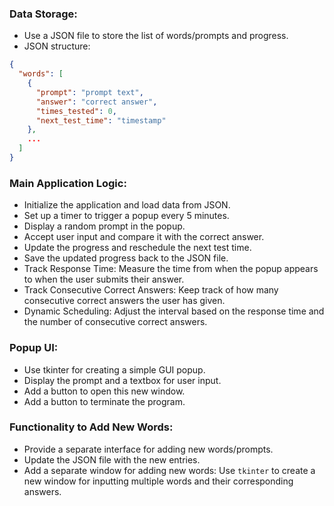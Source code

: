 ### Data Storage:

* Use a JSON file to store the list of words/prompts and progress.
* JSON structure:
```json
{
  "words": [
    {
      "prompt": "prompt text",
      "answer": "correct answer",
      "times_tested": 0,
      "next_test_time": "timestamp"
    },
    ...
  ]
}
```

### Main Application Logic:

* Initialize the application and load data from JSON.
* Set up a timer to trigger a popup every 5 minutes.
* Display a random prompt in the popup.
* Accept user input and compare it with the correct answer.
* Update the progress and reschedule the next test time.
* Save the updated progress back to the JSON file.
* Track Response Time: Measure the time from when the popup appears to when the user submits their answer.
* Track Consecutive Correct Answers: Keep track of how many consecutive correct answers the user has given.
* Dynamic Scheduling: Adjust the interval based on the response time and the number of consecutive correct answers.

### Popup UI:

* Use tkinter for creating a simple GUI popup.
* Display the prompt and a textbox for user input.
* Add a button to open this new window.
* Add a button to terminate the program.

### Functionality to Add New Words:

* Provide a separate interface for adding new words/prompts.
* Update the JSON file with the new entries.
* Add a separate window for adding new words: Use `tkinter` to create a new window for inputting multiple words and their corresponding answers.